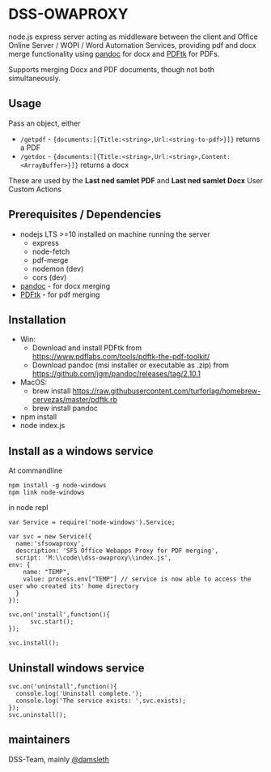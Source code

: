 # DSS-OWAPROXY

node.js express server acting as middleware between the client and Office Online Server / WOPI / Word Automation Services, providing pdf and docx merge functionality using [pandoc](https://pandoc.org/) for docx and [PDFtk](https://www.pdflabs.com/tools/pdftk-server/) for PDFs.

Supports merging Docx and PDF documents, though not both simultaneously.

## Usage

Pass an object, either
* `/getpdf` - `{documents:[{Title:<string>,Url:<string-to-pdf>}]}` returns a PDF 
* `/getdoc` - `{documents:[{Title:<string>,Url:<string>,Content:<ArrayBuffer>}]}` returns a docx

These are used by the **Last ned samlet PDF** and **Last ned samlet Docx** User Custom Actions

## Prerequisites / Dependencies

* nodejs LTS >=10 installed on machine running the server
    * express
    * node-fetch
    * pdf-merge
    * nodemon (dev)
    * cors (dev)
* [pandoc](https://pandoc.org/) - for docx merging
* [PDFtk](https://www.pdflabs.com/tools/pdftk-server/) - for pdf merging

## Installation

* Win: 
  * Download and install PDFtk from https://www.pdflabs.com/tools/pdftk-the-pdf-toolkit/
  * Download pandoc (msi installer or executable as .zip) from https://github.com/jgm/pandoc/releases/tag/2.10.1
* MacOS:
  * brew install https://raw.githubusercontent.com/turforlag/homebrew-cervezas/master/pdftk.rb
  * brew install pandoc
* npm install
* node index.js

## Install as a windows service

At commandline

```
npm install -g node-windows
npm link node-windows
```

in node repl

```
var Service = require('node-windows').Service;

var svc = new Service({
  name:'sfsowaproxy',
  description: 'SFS Office Webapps Proxy for PDF merging',
  script: 'M:\\code\\dss-owaproxy\\index.js',
env: {
    name: "TEMP",
    value: process.env["TEMP"] // service is now able to access the user who created its' home directory
  }
});

svc.on('install',function(){
      svc.start();
});

svc.install();
```

## Uninstall windows service

```
svc.on('uninstall',function(){
  console.log('Uninstall complete.');
  console.log('The service exists: ',svc.exists);
});
svc.uninstall();
```

## maintainers

DSS-Team, mainly [@damsleth](https://github.com/damsleth)
